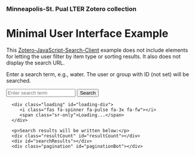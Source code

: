 ### Minneapolis-St. Pual LTER Zotero collection
<html lang="en">

<head>
   <title>MSP-LTER Data Catalog Search (min UI)</title>
   <meta charset="utf-8" />
   <link rel="stylesheet" href="https://stackpath.bootstrapcdn.com/bootstrap/4.3.1/css/bootstrap.min.css"
      integrity="sha384-ggOyR0iXCbMQv3Xipma34MD+dH/1fQ784/j6cY/iJTQUOhcWr7x9JvoRxT2MZw1T" crossorigin="anonymous">
   <link rel="stylesheet" href="https://use.fontawesome.com/releases/v5.3.1/css/all.css"
      integrity="sha384-mzrmE5qonljUremFsqc01SB46JvROS7bZs3IO2EmfFsd15uHvIt+Y8vEf7N7fWAU" crossorigin="anonymous">
   <link href="search.css" rel="stylesheet" type="text/css">
   <script src="cors.js"></script>
   <script src="zotero.js"></script>
</head>

<body>
   <div class="container">
      <h1>Minimal User Interface Example</h1>
      <p>This <a href="https://github.com/BLE-LTER/Zotero-JavaScript-Search-Client"
            rel="noopener">Zotero-JavaScript-Search-Client</a> example does not include elements for letting the user
         filter by
         item type or sorting results. It also does not display the search URL.</p>
      <p>Enter a search term, e.g., water. The user or group with ID <span id="displayId">(not set)</span> will be
         searched.</p>
      <form id="zoteroSearchForm" name="zoteroSearchForm">
         <input class="search-input" name="q" placeholder="Enter search term" type="text">
         <input type="submit" value="Search">
      </form>

      <div class="loading" id="loading-div">
         <i class="fas fa-spinner fa-pulse fa-3x fa-fw"></i>
         <span class="sr-only">Loading...</span>
      </div>

      <p>Search results will be written below:</p>
      <div class="resultCount" id="resultCount"></div>
      <div id="searchResults"></div>
      <div class="pagination" id="paginationBot"></div>
   </div>
   <script>
      document.getElementById("displayId").innerHTML = ZOTERO_CONFIG["zotId"];
   </script>
</body>

</html>
